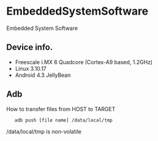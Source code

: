 # EmbeddedSystemSoftware
Embedded System Software

## Device info.
* Freescale i.MX 6 Quadcore (Cortex-A9 based, 1.2GHz)
* Linux 3.10.17
* Android 4.3 JellyBean

## Adb
How to transfer files from HOST to TARGET
```
   adb push [file name] /data/local/tmp 
```
/data/local/tmp is non-volatile
